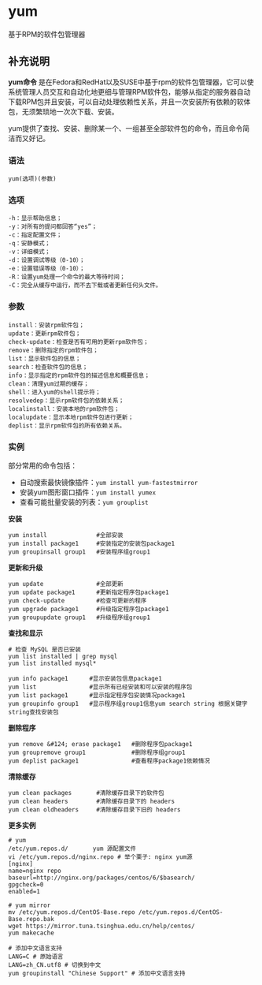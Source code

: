 yum
===

基于RPM的软件包管理器

## 补充说明

**yum命令** 是在Fedora和RedHat以及SUSE中基于rpm的软件包管理器，它可以使系统管理人员交互和自动化地更细与管理RPM软件包，能够从指定的服务器自动下载RPM包并且安装，可以自动处理依赖性关系，并且一次安装所有依赖的软体包，无须繁琐地一次次下载、安装。

yum提供了查找、安装、删除某一个、一组甚至全部软件包的命令，而且命令简洁而又好记。

### 语法

```shell
yum(选项)(参数)
```

### 选项

```shell
-h：显示帮助信息；
-y：对所有的提问都回答“yes”；
-c：指定配置文件；
-q：安静模式；
-v：详细模式；
-d：设置调试等级（0-10）；
-e：设置错误等级（0-10）；
-R：设置yum处理一个命令的最大等待时间；
-C：完全从缓存中运行，而不去下载或者更新任何头文件。
```

### 参数

```shell
install：安装rpm软件包；
update：更新rpm软件包；
check-update：检查是否有可用的更新rpm软件包；
remove：删除指定的rpm软件包；
list：显示软件包的信息；
search：检查软件包的信息；
info：显示指定的rpm软件包的描述信息和概要信息；
clean：清理yum过期的缓存；
shell：进入yum的shell提示符；
resolvedep：显示rpm软件包的依赖关系；
localinstall：安装本地的rpm软件包；
localupdate：显示本地rpm软件包进行更新；
deplist：显示rpm软件包的所有依赖关系。
```

### 实例

部分常用的命令包括：

*   自动搜索最快镜像插件：`yum install yum-fastestmirror`
*   安装yum图形窗口插件：`yum install yumex`
*   查看可能批量安装的列表：`yum grouplist`

**安装**

```shell
yum install              #全部安装
yum install package1     #安装指定的安装包package1
yum groupinsall group1   #安装程序组group1
```

**更新和升级**

```shell
yum update               #全部更新
yum update package1      #更新指定程序包package1
yum check-update         #检查可更新的程序
yum upgrade package1     #升级指定程序包package1
yum groupupdate group1   #升级程序组group1
```

**查找和显示**

```shell
# 检查 MySQL 是否已安装
yum list installed | grep mysql
yum list installed mysql*

yum info package1      #显示安装包信息package1
yum list               #显示所有已经安装和可以安装的程序包
yum list package1      #显示指定程序包安装情况package1
yum groupinfo group1   #显示程序组group1信息yum search string 根据关键字string查找安装包
```

**删除程序**

```shell
yum remove &#124; erase package1   #删除程序包package1
yum groupremove group1             #删除程序组group1
yum deplist package1               #查看程序package1依赖情况
```

**清除缓存**

```shell
yum clean packages       #清除缓存目录下的软件包
yum clean headers        #清除缓存目录下的 headers
yum clean oldheaders     #清除缓存目录下旧的 headers
```

**更多实例**

```shell
# yum
/etc/yum.repos.d/       yum 源配置文件
vi /etc/yum.repos.d/nginx.repo # 举个栗子: nginx yum源
[nginx]
name=nginx repo
baseurl=http://nginx.org/packages/centos/6/$basearch/
gpgcheck=0
enabled=1

# yum mirror
mv /etc/yum.repos.d/CentOS-Base.repo /etc/yum.repos.d/CentOS-Base.repo.bak
wget https://mirror.tuna.tsinghua.edu.cn/help/centos/
yum makecache

# 添加中文语言支持
LANG=C # 原始语言
LANG=zh_CN.utf8 # 切换到中文
yum groupinstall "Chinese Support" # 添加中文语言支持
```


<!-- Linux命令行搜索引擎：https://jaywcjlove.github.io/linux-command/ -->
